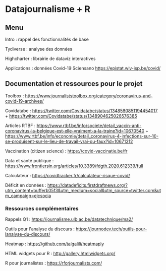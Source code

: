 # Datajournalisme + R 

## Menu

Intro : rappel des fonctionnalités de base

Tydiverse : analyse des données

Highcharter : librairie de dataviz interactives

Applications : données Covid-19 Sciensano https://epistat.wiv-isp.be/covid/

## Documentation et ressources pour le projet

Toolbox : https://www.journaliststoolbox.org/category/coronavirus-and-covid-19-archives/

Covidatabe : https://twitter.com/Covidatabe/status/1348580851194454017 + https://twitter.com/Covidatabe/status/1348904625026576385 

Articles RTBF : https://www.rtbf.be/info/societe/detail_vaccin-anti-coronavirus-la-belgique-est-elle-vraiment-a-la-traine?id=10670540 + https://www.rtbf.be/info/economie/detail_coronavirus-4-infections-sur-10-se-produisent-sur-le-lieu-de-travail-vrai-ou-faux?id=10671212 

Vaccination (citizen science) : https://covid-vaccinatie.be/fr

Data et santé publique : https://www.frontiersin.org/articles/10.3389/fdgth.2020.612339/full

Calculateur : https://covidtracker.fr/calculateur-risque-covid/

Déficit en données : https://datadeficits.firstdraftnews.org/?utm_content=bufferb05f3&utm_medium=social&utm_source=twitter.com&utm_campaign=ejcsocia

### Ressources complémentaires

Rappels Q1 : https://journalisme.ulb.ac.be/datatechnique/ma2/

Outils pour l'analyse du discours : https://journodev.tech/outils-pour-lanalyse-du-discours/

Heatmap : https://github.com/talgalili/heatmaply

HTML widgets pour R : http://gallery.htmlwidgets.org/

R pour journalistes : https://rforjournalists.com/

